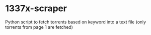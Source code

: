 # 1337x-scraper
Python script to fetch torrents based on keyword into a text file (only torrents from page 1 are fetched)
